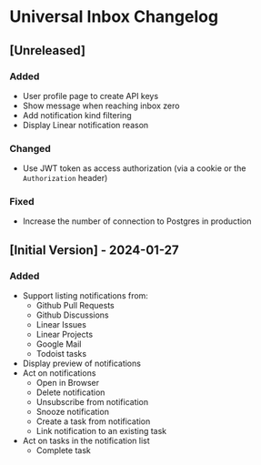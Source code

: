 # Universal Inbox Changelog

## [Unreleased]

### Added

- User profile page to create API keys
- Show message when reaching inbox zero
- Add notification kind filtering
- Display Linear notification reason

### Changed

- Use JWT token as access authorization (via a cookie or the `Authorization` header)

### Fixed

- Increase the number of connection to Postgres in production

## [Initial Version] - 2024-01-27

### Added

- Support listing notifications from:
  - Github Pull Requests
  - Github Discussions
  - Linear Issues
  - Linear Projects
  - Google Mail
  - Todoist tasks
- Display preview of notifications
- Act on notifications
  - Open in Browser
  - Delete notification
  - Unsubscribe from notification
  - Snooze notification
  - Create a task from notification
  - Link notification to an existing task
- Act on tasks in the notification list
  - Complete task

